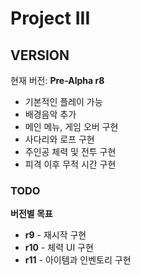 # Project III
## VERSION
현재 버전: **Pre-Alpha r8**
 * 기본적인 플레이 가능
 * 배경음악 추가
 * 메인 메뉴, 게임 오버 구현
 * 사다리와 로프 구현
 * 주인공 체력 및 전투 구현
 * 피격 이후 무적 시간 구현
### TODO
**버전별 목표**
 * **r9** - 재시작 구현
 * **r10** - 체력 UI 구현
 * **r11** - 아이템과 인벤토리 구현

